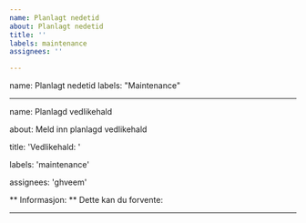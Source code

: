 ```yaml
---
name: Planlagt nedetid
about: Planlagt nedetid
title: ''
labels: maintenance
assignees: ''

---
```


name: Planlagt nedetid
labels: "Maintenance"
<!--
start: 2021-02-24T13:00:00.220Z
end: 2021-02-24T14:00:00.220Z
expectedDown: ndla, ndla support
-->

---
name: Planlagd vedlikehald

about: Meld inn planlagd vedlikehald

title: 'Vedlikehald: '

labels: 'maintenance'

assignees: 'ghveem'



** Informasjon: **
Dette kan du forvente: 

---
